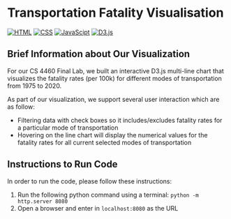 # Transportation Fatality Visualisation
[![HTML](https://img.shields.io/badge/HTML-E34F26?style=for-the-badge&logo=HTML5&logoColor=white)]()
[![CSS](https://img.shields.io/badge/CSS-1572B6?style=for-the-badge&logo=CSS3&logoColor=white)]()
[![JavaScipt](https://img.shields.io/badge/JavaScript-F7DF1E?style=for-the-badge&logo=javascript&logoColor=white)]()
[![D3.js](https://img.shields.io/badge/D3.js-F9A03C?style=for-the-badge&logo=D3.js&logoColor=white)]()

## Brief Information about Our Visualization
For our CS 4460 Final Lab, we built an interactive D3.js multi-line chart that visualizes the fatality rates (per 100k) for different modes of transportation from 1975 to 2020.

As part of our visualization, we support several user interaction which are as follow:
- Filtering data with check boxes so it includes/excludes fatality rates for a particular mode of transportation
- Hovering on the line chart will display the numerical values for the fatality rates for all current selected modes of transportation 

## Instructions to Run Code
In order to run the code, please follow these instructions:
1. Run the following python command using a terminal: `python -m http.server 8080`
2. Open a browser and enter in `localhost:8080` as the URL
